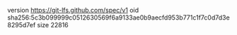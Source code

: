 version https://git-lfs.github.com/spec/v1
oid sha256:5c3b099999c0512630569f6a9133ae0b9aecfd953b771c1f7c0d7d3e8295d7ef
size 22816
